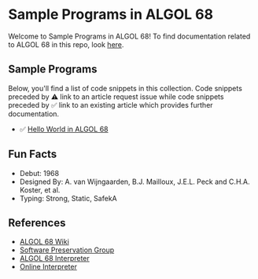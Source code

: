 # Sample Programs in ALGOL 68

Welcome to Sample Programs in ALGOL 68! To find documentation related to ALGOL 68 in this 
repo, look [here][algol-68-language].

## Sample Programs

Below, you'll find a list of code snippets in this collection.
Code snippets preceded by :warning: link to an article request 
issue while code snippets preceded by :white_check_mark: link
to an existing article which provides further documentation.

- :white_check_mark: [Hello World in ALGOL 68][hello-world-article]

## Fun Facts

- Debut: 1968
- Designed By: A. van Wijngaarden, B.J. Mailloux, J.E.L. Peck and C.H.A. Koster, et al.
- Typing: Strong, Static, SafekA

## References

- [ALGOL 68 Wiki](https://en.wikipedia.org/wiki/ALGOL_68)
- [Software Preservation Group](http://www.softwarepreservation.org/projects/ALGOL/algol68impl)
- [ALGOL 68 Interpreter](http://progopedia.com/implementation/algol68g/)
- [Online Interpreter](http://www.compileonline.com/execute_algol_online.php)

[algol-68-language]: https://sample-programs.therenegadecoder.com/languages/algol68/

[hello-world-article]: https://therenegadecoder.com/code/hello-world-in-algol-68/
